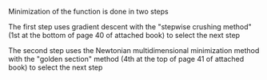 Minimization of the function is done in two steps

The first step uses gradient descent with the "stepwise crushing method" (1st at the bottom of page 40 of attached book) to select the next step

The second step uses the Newtonian multidimensional minimization method with the "golden section" method (4th at the top of page 41 of attached book) to select the next step
